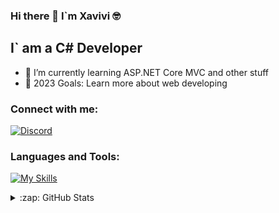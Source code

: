 ### Hi there 👋 I`m Xavivi 🤓

## I` am a C# Developer
- 🌱 I’m currently learning ASP.NET Core MVC and other stuff
- 🥅 2023 Goals: Learn more about web developing


### Connect with me:
 [![Discord](https://img.shields.io/badge/-Discord-8070D8?style=for-the-badge&logo=discord&logoColor=white)](https://discordapp.com/users/908973814132662273/)

### Languages and Tools:

[![My Skills](https://skillicons.dev/icons?i=cs,dotnet,visualstudio,mysql,sqlite,docker,js,html,css&perline=9)](https://skillicons.dev)

<details>
  <summary>:zap: GitHub Stats</summary>

  <img align="left" alt="Xav1v1's GitHub Stats" src="https://github-readme-stats.vercel.app/api?username=Xav1v1&show_icons=true&hide_border=false&title_color=ff652f&icon_color=FFE400&bg_color=09131B&text_color=ffffff&border_color=0c1a25" />

</details>
